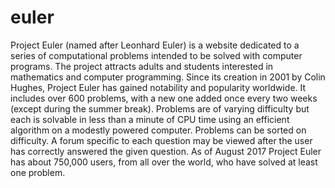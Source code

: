 # euler

Project Euler (named after Leonhard Euler) is a website dedicated to a series of computational problems intended to be solved with computer programs. The project attracts adults and students interested in mathematics and computer programming. Since its creation in 2001 by Colin Hughes, Project Euler has gained notability and popularity worldwide. It includes over 600 problems, with a new one added once every two weeks (except during the summer break). Problems are of varying difficulty but each is solvable in less than a minute of CPU time using an efficient algorithm on a modestly powered computer. Problems can be sorted on difficulty. A forum specific to each question may be viewed after the user has correctly answered the given question. As of August 2017 Project Euler has about 750,000 users, from all over the world, who have solved at least one problem.